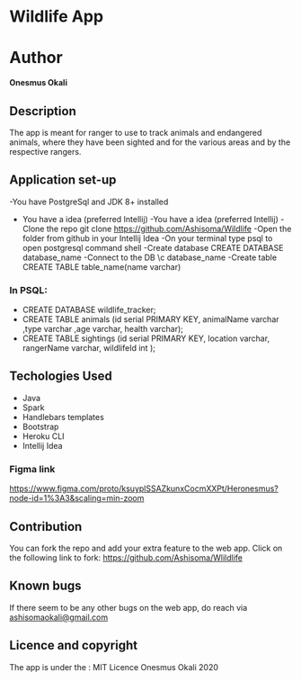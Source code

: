 # Wildlife App
# Author
**Onesmus Okali**

## Description
The app is meant for ranger to use to track animals and endangered animals, where they have been sighted and for the various areas and by the respective rangers.

## Application set-up

-You have PostgreSql and JDK 8+ installed
- You have a idea (preferred Intellij)
-You have a idea (preferred Intellij)
-Clone the repo git clone https://github.com/Ashisoma/Wildlife
-Open the folder from github in your Intellij Idea 
-On your terminal type psql to open postgresql command shell
-Create database CREATE DATABASE database_name
-Connect to the DB \c database_name
-Create table CREATE TABLE table_name(name varchar)
### In PSQL:
 - CREATE DATABASE wildlife_tracker;
 - CREATE TABLE animals (id serial PRIMARY KEY, animalName varchar ,type varchar ,age varchar, health varchar);
 - CREATE TABLE sightings (id serial PRIMARY KEY, location varchar, rangerName varchar, wildlifeId int );
## Techologies Used
- Java
- Spark
- Handlebars templates
- Bootstrap
- Heroku CLI
- Intellij Idea

### Figma link
https://www.figma.com/proto/ksuyplSSAZkunxCocmXXPt/Heronesmus?node-id=1%3A3&scaling=min-zoom

## Contribution
You can fork the repo and add your extra feature to the web app. Click on the following link to fork: https://github.com/Ashisoma/Wlildlife

## Known bugs
If there seem to be any other bugs on the web app, do reach via ashisomaokali@gmail.com

## Licence and copyright
The app is under the : MIT Licence Onesmus Okali 2020
